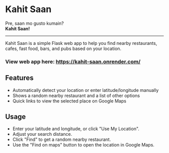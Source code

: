 # Kahit Saan

Pre, saan mo gusto kumain?  
**Kahit Saan!**

---

Kahit Saan is a simple Flask web app to help you find nearby restaurants, cafes, fast food, bars, and pubs based on your location.      

### View web app here: https://kahit-saan.onrender.com/

## Features

- Automatically detect your location or enter latitude/longitude manually
- Shows a random nearby restaurant and a list of other options
- Quick links to view the selected place on Google Maps

## Usage

- Enter your latitude and longitude, or click "Use My Location".
- Adjust your search distance.
- Click "Find" to get a random nearby restaurant.
- Use the "Find on maps" button to open the location in Google Maps.
